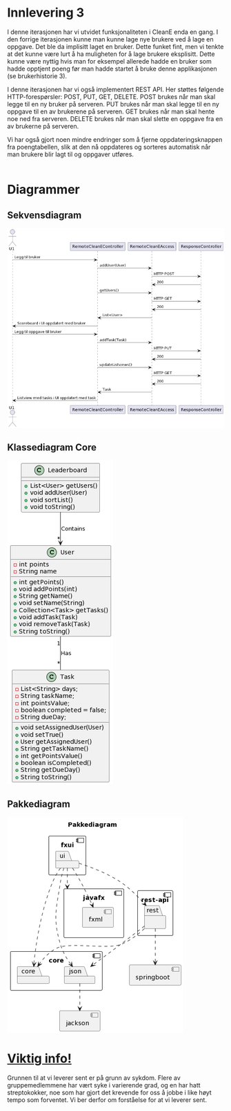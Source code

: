 <h1> Innlevering 3</h1>

I denne iterasjonen har vi utvidet funksjonaliteten i CleanE enda en gang. I den forrige iterasjonen kunne man kunne lage nye brukere ved å lage en oppgave. Det ble da implisitt laget en bruker. Dette funket fint, men vi tenkte at det kunne være lurt å ha muligheten for å lage brukere eksplisitt. Dette kunne være nyttig hvis man for eksempel allerede hadde en bruker som hadde opptjent poeng før man hadde startet å bruke denne applikasjonen (se brukerhistorie 3).

I denne iterasjonen har vi også implementert REST API. Her støttes følgende HTTP-forespørsler: POST, PUT, GET, DELETE. POST brukes når man skal legge til en ny bruker på serveren. PUT brukes når man skal legge til en ny oppgave til en av brukerene på serveren. GET brukes når man skal hente noe ned fra serveren. DELETE brukes når man skal slette en oppgave fra en av brukerne på serveren.

Vi har også gjort noen mindre endringer som å fjerne oppdateringsknappen fra poengtabellen, slik at den nå oppdateres og sorteres automatisk når man brukere blir lagt til og oppgaver utføres.
</br>
</br>
<h1>Diagrammer</h1>
<h2>Sekvensdiagram</h2>

<img src="../docs/prosjekt-images/release3_sekvensdiagram.png">

<h2>Klassediagram Core</h2>

<img src="../docs/prosjekt-images/klassediagram_core.png">

<h2>Pakkediagram</h2>

<img src="../docs/prosjekt-images/pakkediagram.png">

</br>

<u><h1>Viktig info!</u></h1>
Grunnen til at vi leverer sent er på grunn av sykdom. Flere av gruppemedlemmene har vært syke i varierende grad, og en har hatt streptokokker, noe som har gjort det krevende for oss å jobbe i like høyt tempo som forventet. Vi ber derfor om forståelse for at vi leverer sent.